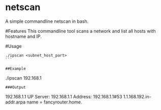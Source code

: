 # netscan
A simple commandline netscan in bash.

#Features
This commandline tool scans a network and list all hosts with hostname and IP.

#Usage
````
./ipscan <subnet_host_part>
```

##Example
````
./ipscan 192.168.1
```
###Output

```
192.168.1.1 UP Server: 192.168.1.1 Address: 192.168.1.1#53 1.1.168.192.in-addr.arpa name = fancyrouter.home.
```
